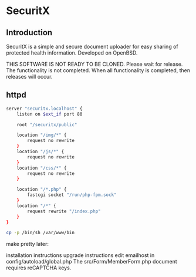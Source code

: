# SecuritX

## Introduction
SecuritX is a simple and secure document uploader for easy sharing of protected
health information. Developed on OpenBSD.

THIS SOFTWARE IS NOT READY TO BE CLONED. Please wait for release. The
functionality is not completed. When all functionality is completed, then
releases will occur.

## httpd

```bash
server "securitx.localhost" {
	listen on $ext_if port 80

	root "/securitx/public"

	location "/img/*" {
		request no rewrite
	}
	location "/js/*" {
		request no rewrite
	}
	location "/css/*" {
		request no rewrite
	}

	location "/*.php" {
		fastcgi socket "/run/php-fpm.sock"
	}
	location "/*" {
		request rewrite "/index.php"
	}
}

cp -p /bin/sh /var/www/bin
```

make pretty later:

installation instructions
upgrade instructions
edit emailhost in config/autoload/global.php
The src/Form/MemberForm.php document requires reCAPTCHA keys.

